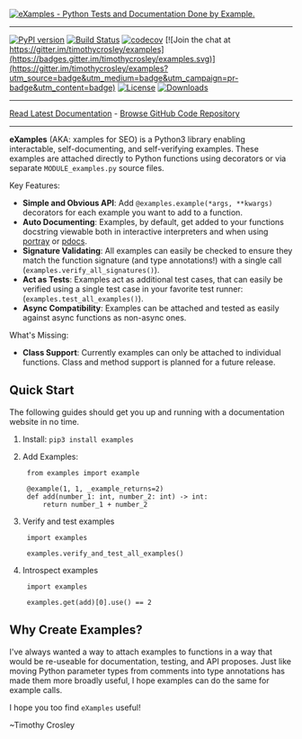 [![eXamples - Python Tests and Documentation Done by Example.](https://raw.github.com/timothycrosley/examples/master/art/logo_large.png)](https://timothycrosley.github.io/examples/)
_________________

[![PyPI version](https://badge.fury.io/py/examples.svg)](http://badge.fury.io/py/examples)
[![Build Status](https://travis-ci.org/timothycrosley/examples.svg?branch=master)](https://travis-ci.org/timothycrosley/examples)
[![codecov](https://codecov.io/gh/timothycrosley/examples/branch/master/graph/badge.svg)](https://codecov.io/gh/timothycrosley/examples)
[![Join the chat at https://gitter.im/timothycrosley/examples](https://badges.gitter.im/timothycrosley/examples.svg)](https://gitter.im/timothycrosley/examples?utm_source=badge&utm_medium=badge&utm_campaign=pr-badge&utm_content=badge)
[![License](https://img.shields.io/github/license/mashape/apistatus.svg)](https://pypi.python.org/pypi/examples/)
[![Downloads](https://pepy.tech/badge/examples)](https://pepy.tech/project/examples)
_________________

[Read Latest Documentation](https://timothycrosley.github.io/examples/) - [Browse GitHub Code Repository](https://github.com/timothycrosley/examples/)
_________________

**eXamples** (AKA: xamples for SEO) is a Python3 library enabling interactable, self-documenting, and self-verifying examples. These examples are attached directly to Python functions using decorators or via separate `MODULE_examples.py` source files.

Key Features:

* **Simple and Obvious API**: Add `@examples.example(*args, **kwargs)` decorators for each example you want to add to a function.
* **Auto Documenting**: Examples, by default, get added to your functions docstring viewable both in interactive interpreters and when using [portray](https://timothycrosley.github.io/portray/) or [pdocs](https://timothycrosley.github.io/pdocs/).
* **Signature Validating**: All examples can easily be checked to ensure they match the function signature (and type annotations!) with a single call (`examples.verify_all_signatures()`).
* **Act as Tests**: Examples act as additional test cases, that can easily be verified using a single test case in your favorite test runner: (`examples.test_all_examples()`).
* **Async Compatibility**: Examples can be attached and tested as easily against async functions as non-async ones.

What's Missing:

* **Class Support**: Currently examples can only be attached to individual functions. Class and method support is planned for a future release.

## Quick Start

The following guides should get you up and running with a documentation website in no time.

1. Install: `pip3 install examples`
2. Add Examples:

        from examples import example

        @example(1, 1, _example_returns=2)
        def add(number_1: int, number_2: int) -> int:
            return number_1 + number_2

3. Verify and test examples

        import examples

        examples.verify_and_test_all_examples()

4. Introspect examples

        import examples

        examples.get(add)[0].use() == 2

## Why Create Examples?

I've always wanted a way to attach examples to functions in a way that would be re-useable for documentation, testing, and API proposes.
Just like moving Python parameter types from comments into type annotations has made them more broadly useful, I hope examples can do the same for example calls.

I hope you too find `eXamples` useful!

~Timothy Crosley
